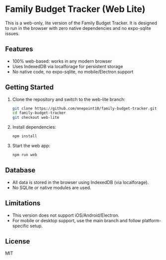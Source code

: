 # Family Budget Tracker (Web Lite)

This is a web-only, lite version of the Family Budget Tracker. It is designed to run in the browser with zero native dependencies and no expo-sqlite issues.

## Features
- 100% web-based: works in any modern browser
- Uses IndexedDB via localforage for persistent storage
- No native code, no expo-sqlite, no mobile/Electron support

## Getting Started

1. Clone the repository and switch to the web-lite branch:
   ```sh
   git clone https://github.com/onepoint10/family-budget-tracker.git
   cd family-budget-tracker
   git checkout web-lite
   ```
2. Install dependencies:
   ```sh
   npm install
   ```
3. Start the web app:
   ```sh
   npm run web
   ```

## Database
- All data is stored in the browser using IndexedDB (via localforage).
- No SQLite or native modules are used.

## Limitations
- This version does not support iOS/Android/Electron.
- For mobile or desktop support, use the main branch and follow platform-specific setup.

## License
MIT
